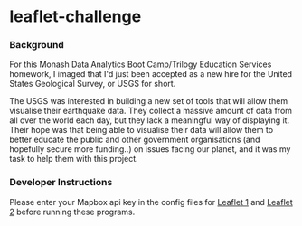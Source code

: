 # leaflet-challenge

### Background
For this Monash Data Analytics Boot Camp/Trilogy Education Services homework, I imaged that I'd just been accepted as a new hire for the United States Geological Survey, or USGS for short. 

The USGS was interested in building a new set of tools that will allow them visualise their earthquake data. They collect a massive amount of data from all over the world each day, but they lack a meaningful way of displaying it. Their hope was that being able to visualise their data will allow them to better educate the public and other government organisations (and hopefully secure more funding..) on issues facing our planet, and it was my task to help them with this project.

### Developer Instructions
Please enter your Mapbox api key in the config files for [Leaflet 1](https://github.com/James-Akerman/leaflet-challenge/blob/main/Leaflet-Step-1/static/js/config.js) and [Leaflet 2](https://github.com/James-Akerman/leaflet-challenge/blob/main/Leaflet-Step-2/static/js/config.js) before running these programs.
